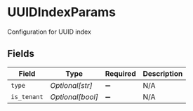 # UUIDIndexParams

Configuration for UUID index


## Fields

| Field              | Type               | Required           | Description        |
| ------------------ | ------------------ | ------------------ | ------------------ |
| `type`             | *Optional[str]*    | :heavy_minus_sign: | N/A                |
| `is_tenant`        | *Optional[bool]*   | :heavy_minus_sign: | N/A                |